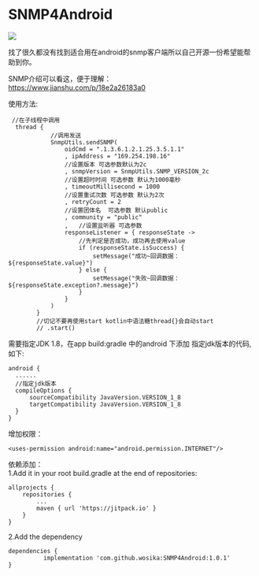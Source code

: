 # SNMP4Android

[![](https://jitpack.io/v/wosika/SNMP4Android.svg)](https://jitpack.io/#wosika/SNMP4Android)

找了很久都没有找到适合用在android的snmp客户端所以自己开源一份希望能帮助到你。<br/>

SNMP介绍可以看这，便于理解：<br/>
https://www.jianshu.com/p/18e2a26183a0

使用方法:<br/>

	 //在子线程中调用
 	  thread {
                //调用发送
                SnmpUtils.sendSNMP(
                    oidCmd = ".1.3.6.1.2.1.25.3.5.1.1"
                    , ipAddress = "169.254.198.16"
                    //设置版本 可选参数默认为2c
                    , snmpVersion = SnmpUtils.SNMP_VERSION_2c
                    //设置超时时间 可选参数 默认为1000毫秒
                    , timeoutMillisecond = 1000
                    //设置重试次数 可选参数 默认为2次
                    , retryCount = 2
                    //设置团体名  可选参数 默认public
                    , community = "public"
                    ,   //设置监听器 可选参数
                    responseListener = { responseState ->
                        //先判定是否成功，成功再去使用value
                        if (responseState.isSuccess) {
                            setMessage("成功~回调数据：${responseState.value}")
                        } else {
                            setMessage("失败~回调数据：${responseState.exception?.message}")
                        }
                    }
                )
            }
            //切记不要再使用start kotlin中语法糖thread{}会自动start
            // .start()
	  
 需要指定JDK 1.8，在app build:gradle 中的android 下添加 指定jdk版本的代码,如下:
 
	android {
  	  ......
  	  //指定jdk版本
  	  compileOptions {
  	      sourceCompatibility JavaVersion.VERSION_1_8
   	      targetCompatibility JavaVersion.VERSION_1_8
  	  }
	}	
	
增加权限：

	<uses-permission android:name="android.permission.INTERNET"/>
	
依赖添加：<br/>
  1.Add it in your root build.gradle at the end of repositories:

	allprojects {
		repositories {
			...
			maven { url 'https://jitpack.io' }
		}
	}
  
  2.Add the dependency
  
    dependencies {
	          implementation 'com.github.wosika:SNMP4Android:1.0.1'
    }
    
